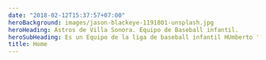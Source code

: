 ```yaml
---
date: "2018-02-12T15:37:57+07:00"
heroBackground: images/jason-blackeye-1191801-unsplash.jpg
heroHeading: Astros de Villa Sonora. Equipo de Baseball infantil. 
heroSubHeading: Es un Equipo de la liga de baseball infantil HUmberto "RASPO" grajeda. 
title: Home
---
```

